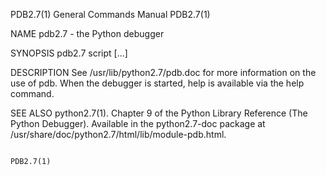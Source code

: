 PDB2.7(1)                                                                                General Commands Manual                                                                                PDB2.7(1)

NAME
       pdb2.7 - the Python debugger

SYNOPSIS
       pdb2.7 script [...]

DESCRIPTION
       See /usr/lib/python2.7/pdb.doc for more information on the use of pdb.  When the debugger is started, help is available via the help command.

SEE ALSO
       python2.7(1). Chapter 9 of the Python Library Reference (The Python Debugger). Available in the python2.7-doc package at /usr/share/doc/python2.7/html/lib/module-pdb.html.

                                                                                                                                                                                                PDB2.7(1)
